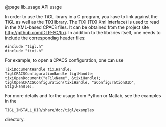 @page lib_usage API usage

In order to use the TiGL library in a C program, you have to link against the TiGL as well as the TiXI library. 
The TiXI (TiXI Xml Interface) is used to read in the XML-based CPACS files. It can be obtained from the project site
http://github.com/DLR-SC/tixi.
In addition to the libraries itself, one needs to include the corresponding header files:

    #include "tigl.h" 
    #include "tixi.h"

For example, to open a CPACS configuration, one can use

    TixiDocumentHandle tixiHandle;
    TiglCPACSConfigurationHandle tiglHandle;
    tixiOpenDocument("aFileName", &tixiHandle);
    tiglOpenCPACSConfiguration(tixiHandle, "aConfigurationUID", &tiglHandle);

For more details and for the usage from Python or Matlab, see the examples in the

    TIGL_INSTALL_DIR/share/doc/tigl/examples

directory.

